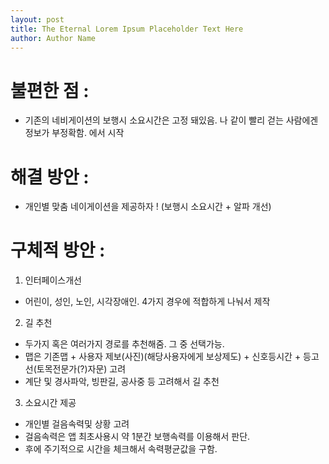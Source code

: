 ```yaml
---
layout: post
title: The Eternal Lorem Ipsum Placeholder Text Here
author: Author Name
---
```



# 불편한 점 : 
* 기존의 네비게이션의 보행시 소요시간은 고정 돼있음. 나 같이 빨리 걷는 사람에겐 정보가 부정확함. 에서 시작


# 해결 방안 : 
* 개인별 맞춤 네이게이션을 제공하자 ! (보행시 소요시간 + 알파 개선) 


# 구체적 방안 : 

1. 인터페이스개선 
* 어린이, 성인, 노인, 시각장애인.  4가지 경우에 적합하게 나눠서 제작


2. 길 추천
* 두가지 혹은 여러가지 경로를 추천해줌. 그 중 선택가능. 
* 맵은 기존맵 + 사용자 제보(사진)(해당사용자에게 보상제도) + 신호등시간 + 등고선(토목전문가(?)자문) 고려
* 계단 및 경사파악, 빙판길, 공사중 등 고려해서 길 추천


3. 소요시간 제공 
* 개인별 걸음속력및 상황 고려
* 걸음속력은 앱 최초사용시 약 1분간 보행속력를 이용해서 판단.
* 후에 주기적으로 시간을 체크해서 속력평균값을 구함.
